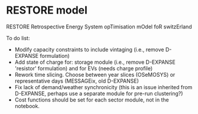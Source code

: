 # RESTORE model
RESTORE	Retrospective Energy System opTimisation mOdel foR switzErland

To do list:
- Modify capacity constraints to include vintaging (i.e., remove D-EXPANSE formulation)
- Add state of charge for: storage module (i.e., remove D-EXPANSE 'resistor' formulation) and for EVs (needs charge profile)
- Rework time slicing. Choose between year slices (OSeMOSYS) or representative days (MESSAGEix, old D-EXPANSE)
- Fix lack of demand/weather synchronicity (this is an issue inherited from D-EXPANSE, perhaps use a separate module for pre-run clustering?)
- Cost functions should be set for each sector module, not in the notebook.